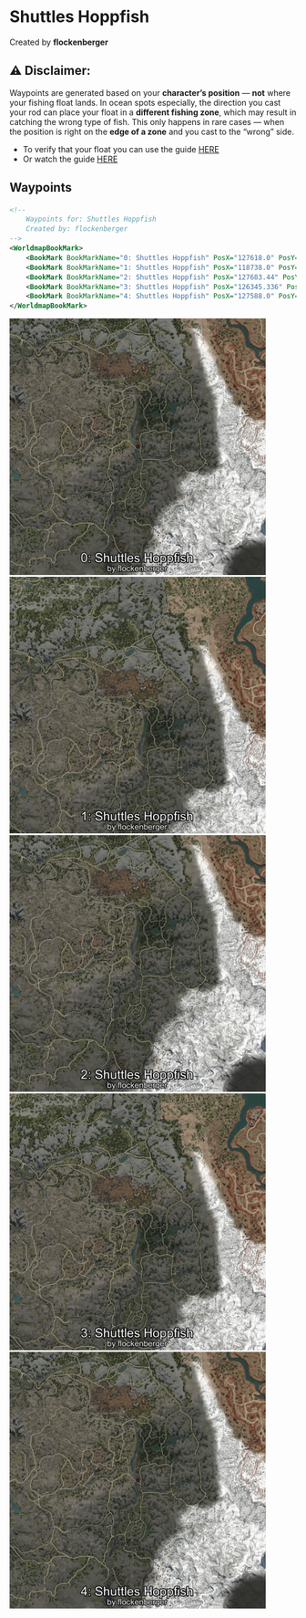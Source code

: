 # Shuttles Hoppfish
Created by **flockenberger**

## ⚠️ Disclaimer:
Waypoints are generated based on your __**character’s position**__ — __not__ where your fishing float lands.
In ocean spots especially, the direction you cast your rod can place your float in a **different fishing zone**, which may result in catching the wrong type of fish.
This only happens in rare cases — when the position is right on the **edge of a zone** and you cast to the “wrong” side.

- To verify that your float you can use the guide [HERE](https://flockenberger.github.io/bdo-fish-position/)
- Or watch the guide [HERE](https://youtu.be/t-VXcRoNojk)

## Waypoints
```xml
<!--
    Waypoints for: Shuttles Hoppfish
    Created by: flockenberger
-->
<WorldmapBookMark>
    <BookMark BookMarkName="0: Shuttles Hoppfish" PosX="127618.0" PosY="12475.0" PosZ="-377068.0" />
    <BookMark BookMarkName="1: Shuttles Hoppfish" PosX="118738.0" PosY="4877.0" PosZ="-306414.0" />
    <BookMark BookMarkName="2: Shuttles Hoppfish" PosX="127683.44" PosY="12475.671" PosZ="-377028.84" />
    <BookMark BookMarkName="3: Shuttles Hoppfish" PosX="126345.336" PosY="9451.842" PosZ="-318751.34" />
    <BookMark BookMarkName="4: Shuttles Hoppfish" PosX="127588.0" PosY="12475.0" PosZ="-377130.0" />
</WorldmapBookMark>
```

<img src="./Shuttles Hoppfish_0_Preview.webp" width="450"/> <img src="./Shuttles Hoppfish_1_Preview.webp" width="450"/> <img src="./Shuttles Hoppfish_2_Preview.webp" width="450"/> <img src="./Shuttles Hoppfish_3_Preview.webp" width="450"/> <img src="./Shuttles Hoppfish_4_Preview.webp" width="450"/> 